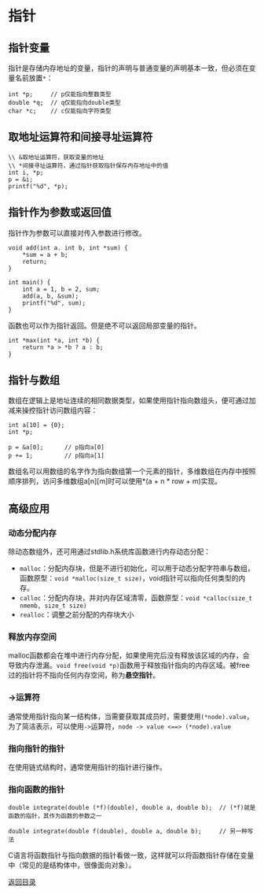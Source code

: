 # 指针

## 指针变量
指针是存储内存地址的变量，指针的声明与普通变量的声明基本一致，但必须在变量名前放置`*`：
```
int *p;     // p仅能指向整数类型
double *q;  // q仅能指向double类型
char *c;    // c仅能指向字符类型
```

## 取地址运算符和间接寻址运算符
```
\\ &取地址运算符，获取变量的地址
\\ *间接寻址运算符，通过指针获取指针保存内存地址中的值
int i, *p;
p = &i;
printf("%d", *p);
```

## 指针作为参数或返回值
指针作为参数可以直接对传入参数进行修改。
```
void add(int a. int b, int *sum) {
    *sum = a + b;
    return;
}

int main() {
    int a = 1, b = 2, sum;
    add(a, b, &sum);
    printf("%d", sum);
}
```

函数也可以作为指针返回。但是绝不可以返回局部变量的指针。
```
int *max(int *a, int *b) {
    return *a > *b ? a : b;
}
```

## 指针与数组
数组在逻辑上是地址连续的相同数据类型，如果使用指针指向数组头，便可通过加减来操控指针访问数组内容：
```
int a[10] = {0};
int *p;

p = &a[0];      // p指向a[0]
p += 1;         // p指向a[1]
```

数组名可以用数组的名字作为指向数组第一个元素的指针，多维数组在内存中按照顺序排列，访问多维数组a[n][m]时可以使用*(a + n * row + m)实现。

## 高级应用

### 动态分配内存
除动态数组外，还可用通过stdlib.h系统库函数进行内存动态分配：
- `malloc`：分配内存块，但是不进行初始化，可以用于动态分配字符串与数组，函数原型：`void *malloc(size_t size)`，void指针可以指向任何类型的内存。
- `calloc`：分配内存块，并对内存区域清零，函数原型：`void *calloc(size_t nmemb, size_t size)`
- `realloc`：调整之前分配的内存块大小

### 释放内存空间
malloc函数都会在堆中进行内存分配，如果使用完后没有释放该区域的内存，会导致内存泄漏。`void free(void *p)`函数用于释放指针指向的内存区域。被free过的指针将不指向任何内存空间，称为**悬空指针**。

### ->运算符
通常使用指针指向某一结构体，当需要获取其成员时，需要使用`(*node).value`，为了简洁表示，可以使用`->`运算符，`node -> value <==> (*node).value`

### 指向指针的指针
在使用链式结构时，通常使用指针的指针进行操作。

### 指向函数的指针
```
double integrate(double (*f)(double), double a, double b);  // (*f)就是函数的指针，其作为函数的参数之一

double integrate(double f(double), double a, double b);     // 另一种写法
```
C语言将函数指针与指向数据的指针看做一致，这样就可以将函数指针存储在变量中（常见的是结构体中，很像面向对象）。

[返回目录](../CONTENTS.md)